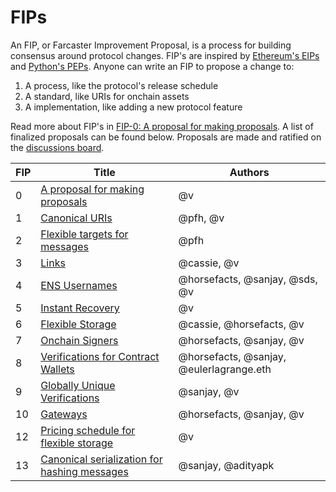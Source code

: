 # FIPs

An FIP, or Farcaster Improvement Proposal, is a process for building consensus around protocol changes. FIP's are
inspired by [Ethereum's EIPs](https://eips.ethereum.org/EIPS/eip-1)
and [Python's PEPs](https://peps.python.org/pep-0001/). Anyone can write an FIP to propose a change to:

1. A process, like the protocol's release schedule
2. A standard, like URIs for onchain assets
3. A implementation, like adding a new protocol feature

Read more about FIP's
in [FIP-0: A proposal for making proposals](https://github.com/farcasterxyz/protocol/discussions/82). A list of
finalized proposals can be found below. Proposals are made and ratified on
the [discussions board](https://github.com/farcasterxyz/protocol/discussions/categories/fip-stage-4-finalized).

| FIP | Title                                                                                                   | Authors                                  |
|-----|---------------------------------------------------------------------------------------------------------|------------------------------------------|
| 0   | [A proposal for making proposals](https://github.com/farcasterxyz/protocol/discussions/82)              | @v                                       |
| 1   | [Canonical URIs](https://github.com/farcasterxyz/protocol/discussions/72)                               | @pfh, @v                                 |
| 2   | [Flexible targets for messages](https://github.com/farcasterxyz/protocol/discussions/71)                | @pfh                                     |
| 3   | [Links](https://github.com/farcasterxyz/protocol/discussions/85)                                        | @cassie, @v                              |
| 4   | [ENS Usernames](https://github.com/farcasterxyz/protocol/discussions/90)                                | @horsefacts, @sanjay, @sds, @v           |
| 5   | [Instant Recovery](https://github.com/farcasterxyz/protocol/discussions/100)                            | @v                                       |
| 6   | [Flexible Storage](https://github.com/farcasterxyz/protocol/discussions/98)                             | @cassie, @horsefacts, @v                 |
| 7   | [Onchain Signers](https://github.com/farcasterxyz/protocol/discussions/103)                             | @horsefacts, @sanjay, @v                 |
| 8   | [Verifications for Contract Wallets](https://github.com/farcasterxyz/protocol/discussions/109)          | @horsefacts, @sanjay, @eulerlagrange.eth |
| 9   | [Globally Unique Verifications](https://github.com/farcasterxyz/protocol/discussions/114)               | @sanjay, @v                              |
| 10  | [Gateways](https://github.com/farcasterxyz/protocol/discussions/133)                                    | @horsefacts, @sanjay, @v                 |
| 12  | [Pricing schedule for flexible storage](https://github.com/farcasterxyz/protocol/discussions/126)       | @v                                       |
| 13  | [Canonical serialization for hashing messages](https://github.com/farcasterxyz/protocol/discussions/87) | @sanjay, @adityapk                       |
